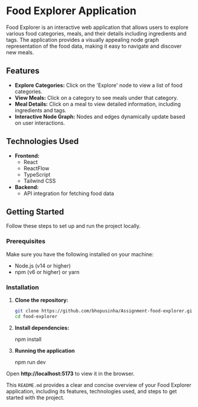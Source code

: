 # Food Explorer Application

Food Explorer is an interactive web application that allows users to explore various food categories, meals, and their details including ingredients and tags. The application provides a visually appealing node graph representation of the food data, making it easy to navigate and discover new meals.

## Features

- **Explore Categories:** Click on the 'Explore' node to view a list of food categories.
- **View Meals:** Click on a category to see meals under that category.
- **Meal Details:** Click on a meal to view detailed information, including ingredients and tags.
- **Interactive Node Graph:** Nodes and edges dynamically update based on user interactions.

## Technologies Used

- **Frontend:**
  - React
  - ReactFlow
  - TypeScript
  - Tailwind CSS
- **Backend:**
  - API integration for fetching food data

## Getting Started

Follow these steps to set up and run the project locally.

### Prerequisites

Make sure you have the following installed on your machine:

- Node.js (v14 or higher)
- npm (v6 or higher) or yarn

### Installation

1. **Clone the repository:**

   ```bash
   git clone https://github.com/bhopusinha/Assignment-food-explorer.git
   cd food-explorer  

2. **Install dependencies:**
  
    npm install

3. **Running the application**

    npm run dev 
   
   
 Open **http://localhost:5173** to view it in the browser.   
   

This `README.md` provides a clear and concise overview of your Food Explorer application, including its features, technologies used, and steps to get started with the project.

      
   
